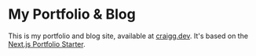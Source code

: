 # My Portfolio & Blog

This is my portfolio and blog site, available at [craigg.dev](https://craigg.dev). It's based on the [Next.js Portfolio Starter](https://portfolio-blog-starter.vercel.app).
